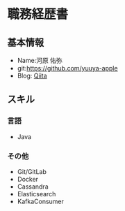 # 職務経歴書

## 基本情報
- Name:河原 佑弥
- git:https://github.com/yuuya-apple
- Blog: [Qiita](https://qiita.com/yuuya-apple)

## スキル
### 言語
- Java

### その他
- Git/GitLab
- Docker
- Cassandra
- Elasticsearch
- KafkaConsumer
